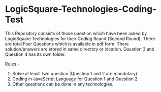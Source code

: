 # LogicSquare-Technologies-Coding-Test
This Repository consists of those question which have been asked by LogicSquare Technologies for their Coding Round (Second Round).
There are total Four Questions which is available in pdf form.
There solution/answers are stored in same directory or location.
Question 3 and Question 4 has its own folder.

Rules:-
1. Solve at least Two question (Questino 1 and 2 are mandotary).
2. Coding in JavaScript Language for Question 1 and Question 2.
3. Other questions can be done in any technologies.
